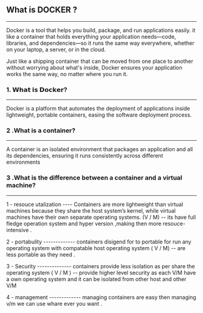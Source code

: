 ## What is DOCKER ?
******************************
Docker is a tool that helps you build, package, and run applications easily.  it like a container
that holds everything your application needs—code, libraries, and dependencies—so it runs the same way everywhere,
whether on your laptop, a server, or in the cloud.

Just like a shipping container that can be moved from one place to another
without worrying about what's inside, Docker ensures your application works the same way, no matter where you run it.

### 1. 𝗪𝗵𝗮𝘁 𝗶𝘀 𝗗𝗼𝗰𝗸𝗲𝗿? 
*******************************
 Docker is a platform that automates the deployment of applications inside lightweight,
 portable containers, easing the software deployment process.

### 2 .What is a container?
**********************************
A container is an isolated environment that packages an application and all its dependencies, 
ensuring it runs consistently across different environments

### 3 .What is the difference between a container and a virtual machine?
*******************************************************************
 1 - resouce utalization ----  Containers are more lightweight than virtual machines because they share the host system’s kernel,
                                while virtual machines have their own separate operating systems. (V / M) -- its have full fledge operation system 
                                and hyper version ,making then more resouce-intensive .
                                
 2 - portabulity ------------- containers disigend for to portable for run any operating system with compatable host operating system 
                               ( V / M) -- are less portable as they need .

 3 - Security  --------------  containers provide less isolation as per share the operating system 
                               ( V / M ) --  provide higher level security as each V/M have a own operating system 
                               and it can be isolated from other host and other V/M

 4 - management ------------- managing  containers are easy then managing v/m  we can use whare ever you want .                              
